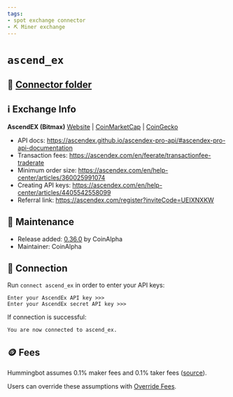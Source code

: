 ```yaml
---
tags:
- spot exchange connector
- ⛏️ Miner exchange
---
```


# `ascend_ex`

## 📁 [Connector folder](https://github.com/hummingbot/hummingbot/tree/master/hummingbot/connector/exchange/ascend_ex)

## ℹ️ Exchange Info

**AscendEX (Bitmax)** 
[Website](https://ascendex.com/) | [CoinMarketCap](https://coinmarketcap.com/exchanges/ascendex/) | [CoinGecko](https://www.coingecko.com/en/exchanges/ascendex)

* API docs: https://ascendex.github.io/ascendex-pro-api/#ascendex-pro-api-documentation
* Transaction fees: https://ascendex.com/en/feerate/transactionfee-traderate
* Minimum order size: https://ascendex.com/en/help-center/articles/360025991074
* Creating API keys: https://ascendex.com/en/help-center/articles/4405542558099
* Referral link: https://ascendex.com/register?inviteCode=UEIXNXKW

## 👷 Maintenance

* Release added: [0.36.0](/release-notes/0.36.0/) by CoinAlpha
* Maintainer: CoinAlpha

## 🔑 Connection

Run `connect ascend_ex` in order to enter your API keys:
 
```
Enter your AscendEx API key >>>
Enter your AscendEx secret API key >>>
```

If connection is successful:
```
You are now connected to ascend_ex.
```

## 🪙 Fees

Hummingbot assumes 0.1% maker fees and 0.1% taker fees ([source](https://github.com/hummingbot/hummingbot/blob/master/hummingbot/connector/exchange/ascend_ex/ascend_ex_utils.py#L15)).

Users can override these assumptions with [Override Fees](/global-configs/override-fees/).

